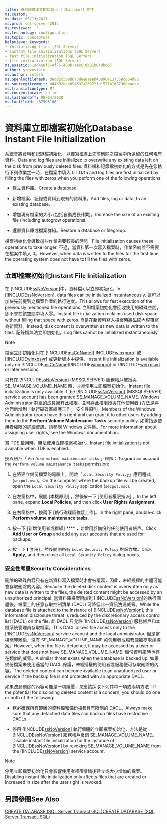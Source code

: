 ```yaml
---
title: 資料庫檔案立即初始化 | Microsoft 文件
ms.custom: ''
ms.date: 06/13/2017
ms.prod: sql-server-2014
ms.reviewer: ''
ms.technology: configuration
ms.topic: conceptual
helpviewer_keywords:
- initializing files [SQL Server]
- instant file initializations [SQL Server]
- fast file initialization (SQL Server)
- file initialization [SQL Server]
ms.assetid: 1ad468f5-4f75-480b-aac6-0b01b048bd67
author: stevestein
ms.author: sstein
ms.openlocfilehash: dedd2c5b8d075dee8aeeb438904137558c664d95
ms.sourcegitcommit: ad4d92dce894592a259721a1571b1d8736abacdb
ms.translationtype: MT
ms.contentlocale: zh-TW
ms.lasthandoff: 08/04/2020
ms.locfileid: "87595106"
---
```

# <a name="database-instant-file-initialization"></a><span data-ttu-id="4c0cc-102">資料庫立即檔案初始化</span><span class="sxs-lookup"><span data-stu-id="4c0cc-102">Database Instant File Initialization</span></span>
  <span data-ttu-id="4c0cc-103">系統會將資料和記錄檔初始化，以覆寫磁碟上先前刪除之檔案中所遺留的任何現有資料。</span><span class="sxs-lookup"><span data-stu-id="4c0cc-103">Data and log files are initialized to overwrite any existing data left on the disk from previously deleted files.</span></span> <span data-ttu-id="4c0cc-104">資料檔和記錄檔初始化的方式是先在您執行下列作業之一時，在檔案中填入 0：</span><span class="sxs-lookup"><span data-stu-id="4c0cc-104">Data and log files are first initialized by filling the files with zeros when you perform one of the following operations:</span></span>  
  
-   <span data-ttu-id="4c0cc-105">建立資料庫。</span><span class="sxs-lookup"><span data-stu-id="4c0cc-105">Create a database.</span></span>  
  
-   <span data-ttu-id="4c0cc-106">新增檔案、記錄或資料到現有的資料庫。</span><span class="sxs-lookup"><span data-stu-id="4c0cc-106">Add files, log or data, to an existing database.</span></span>  
  
-   <span data-ttu-id="4c0cc-107">增加現有檔案的大小 (包括自動成長作業)。</span><span class="sxs-lookup"><span data-stu-id="4c0cc-107">Increase the size of an existing file (including autogrow operations).</span></span>  
  
-   <span data-ttu-id="4c0cc-108">還原資料庫或檔案群組。</span><span class="sxs-lookup"><span data-stu-id="4c0cc-108">Restore a database or filegroup.</span></span>  
  
 <span data-ttu-id="4c0cc-109">檔案初始化會導致這些作業需要較長的時間。</span><span class="sxs-lookup"><span data-stu-id="4c0cc-109">File initialization causes these operations to take longer.</span></span> <span data-ttu-id="4c0cc-110">不過，當資料第一次寫入檔案時，作業系統並不需要在檔案中填入 0。</span><span class="sxs-lookup"><span data-stu-id="4c0cc-110">However, when data is written to the files for the first time, the operating system does not have to fill the files with zeros.</span></span>  
  
## <a name="instant-file-initialization"></a><span data-ttu-id="4c0cc-111">立即檔案初始化</span><span class="sxs-lookup"><span data-stu-id="4c0cc-111">Instant File Initialization</span></span>  
 <span data-ttu-id="4c0cc-112">在 [!INCLUDE[ssNoVersion](../../includes/ssnoversion-md.md)]中，資料檔可以立即初始化。</span><span class="sxs-lookup"><span data-stu-id="4c0cc-112">In [!INCLUDE[ssNoVersion](../../includes/ssnoversion-md.md)], data files can be initialized instantaneously.</span></span> <span data-ttu-id="4c0cc-113">這可以加快先前提到之檔案作業的執行速度。</span><span class="sxs-lookup"><span data-stu-id="4c0cc-113">This allows for fast execution of the previously mentioned file operations.</span></span> <span data-ttu-id="4c0cc-114">立即檔案初始化會回收使用的磁碟空間，卻不會在該空間中填入零。</span><span class="sxs-lookup"><span data-stu-id="4c0cc-114">Instant file initialization reclaims used disk space without filling that space with zeros.</span></span> <span data-ttu-id="4c0cc-115">而是在新資料寫入檔案時將磁碟內容覆寫為新資料。</span><span class="sxs-lookup"><span data-stu-id="4c0cc-115">Instead, disk content is overwritten as new data is written to the files.</span></span> <span data-ttu-id="4c0cc-116">記錄檔無法立即初始化。</span><span class="sxs-lookup"><span data-stu-id="4c0cc-116">Log files cannot be initialized instantaneously.</span></span>  
  
> [!NOTE]  
>  <span data-ttu-id="4c0cc-117">檔案立即初始化只在 [!INCLUDE[msCoName](../../includes/msconame-md.md)][!INCLUDE[winxppro](../../includes/winxppro-md.md)] 或 [!INCLUDE[winxpsvr](../../includes/winxpsvr-md.md)] 或更新版本中提供。</span><span class="sxs-lookup"><span data-stu-id="4c0cc-117">Instant file initialization is available only on [!INCLUDE[msCoName](../../includes/msconame-md.md)][!INCLUDE[winxppro](../../includes/winxppro-md.md)] or [!INCLUDE[winxpsvr](../../includes/winxpsvr-md.md)] or later versions.</span></span>  
  
 <span data-ttu-id="4c0cc-118">只有在 [!INCLUDE[ssNoVersion](../../includes/ssnoversion-md.md)] (MSSQLSERVER) 服務帳戶被授與 SE_MANAGE_VOLUME_NAME 時，才能使用立即檔案初始化。</span><span class="sxs-lookup"><span data-stu-id="4c0cc-118">Instant file initialization is only available if the [!INCLUDE[ssNoVersion](../../includes/ssnoversion-md.md)] (MSSQLSERVER) service account has been granted SE_MANAGE_VOLUME_NAME.</span></span> <span data-ttu-id="4c0cc-119">Windows Administrator 群組的成員擁有此權限，並可將此權限授與其他使用者 (方法是將他們新增到「執行磁碟區維護工作」  安全性原則。</span><span class="sxs-lookup"><span data-stu-id="4c0cc-119">Members of the Windows Administrator group have this right and can grant it to other users by adding them to the **Perform Volume Maintenance Tasks** security policy.</span></span> <span data-ttu-id="4c0cc-120">如需指派使用者權限的詳細資訊，請參閱 Windows 文件集。</span><span class="sxs-lookup"><span data-stu-id="4c0cc-120">For more information about assigning user rights, see the Windows documentation.</span></span>  
  
 <span data-ttu-id="4c0cc-121">當 TDE 啟用時，無法使用立即檔案初始化。</span><span class="sxs-lookup"><span data-stu-id="4c0cc-121">Instant file initialization is not available when TDE is enabled.</span></span>  
  
 <span data-ttu-id="4c0cc-122">授與帳戶「 `Perform volume maintenance tasks` 」權限：</span><span class="sxs-lookup"><span data-stu-id="4c0cc-122">To grant an account the `Perform volume maintenance tasks` permission:</span></span>  
  
1.  <span data-ttu-id="4c0cc-123">在將建立備份檔案的電腦上，開啟「`Local Security Policy`」應用程式 (`secpol.msc`)。</span><span class="sxs-lookup"><span data-stu-id="4c0cc-123">On the computer where the backup file will be created, open the `Local Security Policy` application (`secpol.msc`).</span></span>  
  
2.  <span data-ttu-id="4c0cc-124">在左窗格中，展開 [本機原則] ，然後按一下 [使用者權限指派] 。</span><span class="sxs-lookup"><span data-stu-id="4c0cc-124">In the left pane, expand **Local Policies**, and then click **User Rights Assignment**.</span></span>  
  
3.  <span data-ttu-id="4c0cc-125">在右窗格中，按兩下 [執行磁碟區維護工作]。</span><span class="sxs-lookup"><span data-stu-id="4c0cc-125">In the right pane, double-click **Perform volume maintenance tasks**.</span></span>  
  
4.  <span data-ttu-id="4c0cc-126">按一下 [新增使用者或群組] \*\*\*\* ，新增用於備份的任何使用者帳戶。</span><span class="sxs-lookup"><span data-stu-id="4c0cc-126">Click **Add User or Group** and add any user accounts that are used for backups.</span></span>  
  
5.  <span data-ttu-id="4c0cc-127">按一下 **[** 套用]，然後關閉所有 `Local Security Policy` 對話方塊。</span><span class="sxs-lookup"><span data-stu-id="4c0cc-127">Click **Apply**, and then close all `Local Security Policy` dialog boxes.</span></span>  
  
### <a name="security-considerations"></a><span data-ttu-id="4c0cc-128">安全性考量</span><span class="sxs-lookup"><span data-stu-id="4c0cc-128">Security Considerations</span></span>  
 <span data-ttu-id="4c0cc-129">刪除的磁碟內容只有在新資料寫入檔案時才會被覆寫，因此，未經授權的主體可能會存取刪除的內容。</span><span class="sxs-lookup"><span data-stu-id="4c0cc-129">Because the deleted disk content is overwritten only as new data is written to the files, the deleted content might be accessed by an unauthorized principal.</span></span> <span data-ttu-id="4c0cc-130">當資料庫檔案附加到 [!INCLUDE[ssNoVersion](../../includes/ssnoversion-md.md)]的執行個體後，檔案上的任意存取控制清單 (DACL) 可降低此一資訊洩漏威脅。</span><span class="sxs-lookup"><span data-stu-id="4c0cc-130">While the database file is attached to the instance of [!INCLUDE[ssNoVersion](../../includes/ssnoversion-md.md)], this information disclosure threat is reduced by the discretionary access control list (DACL) on the file.</span></span> <span data-ttu-id="4c0cc-131">此 DACL 只允許 [!INCLUDE[ssNoVersion](../../includes/ssnoversion-md.md)] 服務帳戶和本機系統管理員存取檔案。</span><span class="sxs-lookup"><span data-stu-id="4c0cc-131">This DACL allows file access only to the [!INCLUDE[ssNoVersion](../../includes/ssnoversion-md.md)] service account and the local administrator.</span></span> <span data-ttu-id="4c0cc-132">但是當檔案卸離後，沒有 SE_MANAGE_VOLUME_NAME 的使用者或服務便能存取該檔案。</span><span class="sxs-lookup"><span data-stu-id="4c0cc-132">However, when the file is detached, it may be accessed by a user or service that does not have SE_MANAGE_VOLUME_NAME.</span></span> <span data-ttu-id="4c0cc-133">備份資料庫時也存在類似的威脅。</span><span class="sxs-lookup"><span data-stu-id="4c0cc-133">A similar threat exists when the database is backed up.</span></span> <span data-ttu-id="4c0cc-134">如果備份檔案未使用適當的 DACL 保護，未經授權的使用者或服務便可存取刪除的內容。</span><span class="sxs-lookup"><span data-stu-id="4c0cc-134">The deleted content can become available to an unauthorized user or service if the backup file is not protected with an appropriate DACL.</span></span>  
  
 <span data-ttu-id="4c0cc-135">如果洩漏刪除的內容可能是一項隱憂，您應該採取下列其中一項或兩項方法：</span><span class="sxs-lookup"><span data-stu-id="4c0cc-135">If the potential for disclosing deleted content is a concern, you should do one or both of the following:</span></span>  
  
-   <span data-ttu-id="4c0cc-136">務必確保所有卸離的資料檔和備份檔都具有限制的 DACL。</span><span class="sxs-lookup"><span data-stu-id="4c0cc-136">Always make sure that any detached data files and backup files have restrictive DACLs.</span></span>  
  
-   <span data-ttu-id="4c0cc-137">停用 [!INCLUDE[ssNoVersion](../../includes/ssnoversion-md.md)] 執行個體的立即檔案初始化，方法是從 [!INCLUDE[ssNoVersion](../../includes/ssnoversion-md.md)] 服務帳戶撤銷 SE_MANAGE_VOLUME_NAME。</span><span class="sxs-lookup"><span data-stu-id="4c0cc-137">Disable instant file initialization for the instance of [!INCLUDE[ssNoVersion](../../includes/ssnoversion-md.md)] by revoking SE_MANAGE_VOLUME_NAME from the [!INCLUDE[ssNoVersion](../../includes/ssnoversion-md.md)] service account.</span></span>  
  
> [!NOTE]  
>  <span data-ttu-id="4c0cc-138">停用立即檔案初始化只會影響使用者權限撤銷後建立或大小增加的檔案。</span><span class="sxs-lookup"><span data-stu-id="4c0cc-138">Disabling instant file initialization only affects files that are created or increased in size after the user right is revoked.</span></span>  
  
## <a name="see-also"></a><span data-ttu-id="4c0cc-139">另請參閱</span><span class="sxs-lookup"><span data-stu-id="4c0cc-139">See Also</span></span>  
 [<span data-ttu-id="4c0cc-140">CREATE DATABASE &#40;SQL Server Transact-SQL&#41;</span><span class="sxs-lookup"><span data-stu-id="4c0cc-140">CREATE DATABASE &#40;SQL Server Transact-SQL&#41;</span></span>](/sql/t-sql/statements/create-database-sql-server-transact-sql)  
  
  
